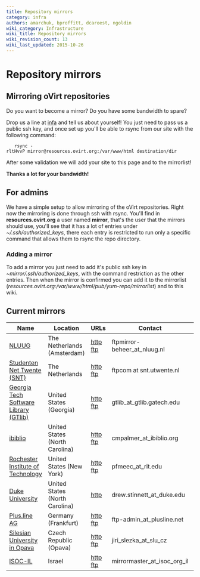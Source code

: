 ```yaml
---
title: Repository mirrors
category: infra
authors: amarchuk, bproffitt, dcaroest, ngoldin
wiki_category: Infrastructure
wiki_title: Repository mirrors
wiki_revision_count: 13
wiki_last_updated: 2015-10-26
---
```


# Repository mirrors

## Mirroring oVirt repositories

Do you want to become a mirror? Do you have some bandwidth to spare?

Drop us a line at [infa](mailto:infra@ovirt.org) and tell us about yourself! You just need to pass us a public ssh key, and once set up you'll be able to rsync from our site with the following command:

       rsync -rltHvvP mirror@resources.ovirt.org:/var/www/html destination/dir

After some validation we will add your site to this page and to the mirrorlist!

**Thanks a lot for your bandwidth!**

## For admins

We have a simple setup to allow mirroring of the oVirt repositories. Right now the mirroring is done through ssh with rsync. You'll find in **resources.ovirt.org** a user named **mirror**, that's the user that the mirrors should use, you'll see that it has a lot of entries under *~/.ssh/authorized_keys*, there each entry is restricted to run only a specific command that allows them to rsync the repo directory.

### Adding a mirror

To add a mirror you just need to add it's public ssh key in *~mirror/.ssh/authorized_keys*, with the command restriction as the other entries. Then when the mirror is confirmed you can add it to the mirrorlist (*resources.ovirt.org:/var/www/html/pub/yum-repo/mirrorlist*) and to this wiki.

## Current mirrors

| Name                                                                  | Location                       | URLs                                                                                                      | Contact                         | Other                                                                           |
|-----------------------------------------------------------------------|--------------------------------|-----------------------------------------------------------------------------------------------------------|---------------------------------|---------------------------------------------------------------------------------|
| [NLUUG](http://www.nluug.nl)                                          | The Netherlands (Amsterdam)    | [http](http://ftp.nluug.nl/os/Linux/virtual/ovirt/) [ftp](ftp://ftp.nluug.nl/pub/os/Linux/virtual/ovirt/) | ftpmirror-beheer_at_nluug.nl  | Syncing on all odd hours, bandwidth is currently 4 Gb/s and we do IPV4 and IPV6 |
| [Studenten Net Twente (SNT)](http://www.snt.utwente.nl/)              | The Netherlands                | [http](http://ftp.snt.utwente.nl/pub/software/ovirt/) [ftp](ftp://ftp.snt.utwente.nl/pub/software/ovirt/) | ftpcom at snt.utwente.nl        |                                                                                 |
| [Georgia Tech Software Library (GTlib)](http://www.gtlib.gatech.edu/) | United States (Georgia)        | [http](http://www.gtlib.gatech.edu/pub/oVirt/pub/) [ftp](ftp://www.gtlib.gatech.edu/pub/oVirt/pub/)       | gtlib_at_gtlib.gatech.edu     | rsync service: <rsync://rsync.gtlib.gatech.edu/oVirt/>                          |
| [ibiblio](http://www.ibiblio.org/)                                    | United States (North Carolina) | [http](http://mirrors.ibiblio.org/ovirt/pub/) [ftp](ftp://mirrors.ibiblio.org/ovirt/pub/)                 | cmpalmer_at_ibiblio.org       |                                                                                 |
| [Rochester Institute of Technology](http://www.rit.edu)               | United States (New York)       | [http](http://mirrors.rit.edu/ovirt/pub/) [ftp](ftp://mirrors.rit.edu/ovirt/pub/)                         | pfmeec_at_rit.edu             |                                                                                 |
| [Duke University](http://duke.edu)                                    | United States (North Carolina) | [http](http://mirror.linux.duke.edu/ovirt/pub/)                                                           | drew.stinnett_at_duke.edu     |                                                                                 |
| [Plus.line AG](http://www.plusline.net/en/)                           | Germany (Frankfurt)            | [http](http://ftp.plusline.net/ovirt/) [ftp](ftp://ftp.plusline.net/pub/ovirt/)                           | ftp-admin_at_plusline.net     | rsync service: <rsync://ftp.plusline.net/ovirt/>                                |
| [Silesian University in Opava](http://www.slu.cz)                     | Czech Republic (Opava)         | [http](http://mirror.slu.cz/ovirt/) [ftp](ftp://mirror.slu.cz/ovirt/)                                     | jiri_slezka_at_slu_cz       | 1Gbps, IPv6 ready                                                               |
| [ISOC-IL](http://mirror.isoc.org.il/)                                 | Israel                         | [http](http://mirror.isoc.org.il/pub/ovirt/) [ftp](ftp://mirror.isoc.org.il/pub/ovirt/)                   | mirrormaster_at_isoc_org_il |

